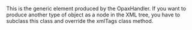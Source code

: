 This is the generic element produced by the OpaxHandler. If you want to produce another type of object as a node in the XML tree, you have to subclass this class and override the xmlTags class method.